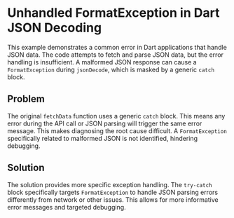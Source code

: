 # Unhandled FormatException in Dart JSON Decoding

This example demonstrates a common error in Dart applications that handle JSON data.  The code attempts to fetch and parse JSON data, but the error handling is insufficient.  A malformed JSON response can cause a `FormatException` during `jsonDecode`, which is masked by a generic `catch` block.

## Problem

The original `fetchData` function uses a generic `catch` block.  This means any error during the API call or JSON parsing will trigger the same error message. This makes diagnosing the root cause difficult.  A `FormatException` specifically related to malformed JSON is not identified, hindering debugging.

## Solution

The solution provides more specific exception handling. The `try-catch` block specifically targets `FormatException` to handle JSON parsing errors differently from network or other issues.   This allows for more informative error messages and targeted debugging.